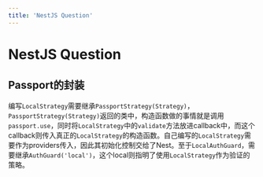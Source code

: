 ```yaml
---
title: 'NestJS Question'
---
```


# NestJS Question

## Passport的封装

编写`LocalStrategy`需要继承`PassportStrategy(Strategy)`，`PassportStrategy(Strategy)`返回的类中，构造函数做的事情就是调用`passport.use`，同时将`LocalStrategy`中的`validate`方法放进callback中，而这个callback则传入真正的`LocalStrategy`的构造函数。自己编写的`LocalStrategy`需要作为providers传入，因此其初始化控制交给了Nest。至于`LocalAuthGuard`，需要继承`AuthGuard('local')`，这个local则指明了使用`LocalStrategy`作为验证的策略。

